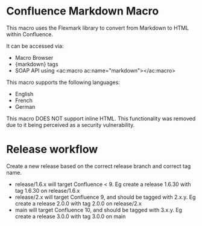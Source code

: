 Confluence Markdown Macro
========================

This macro uses the Flexmark library to convert from Markdown to HTML within Confluence.

It can be accessed via:

*   Macro Browser
*   {markdown} tags
*   SOAP API using <ac:macro ac:name="markdown"></ac:macro>

This macro supports the following languages:

*   English
*   French
*   German

This macro DOES NOT support inline HTML. This functionality was removed due to it being perceived as a security vulnerability.


# Release workflow

Create a new release based on the correct release branch and correct tag name.

- release/1.6.x will target Confluence < 9. Eg create a release 1.6.30 with tag 1.6.30 on release/1.6.x
- release/2.x will target Confluence 9, and should be tagged with 2.x.y. Eg create a release 2.0.0 with tag 2.0.0 on release/2.x
- main will target Confluence 10, and should be tagged with 3.x.y. Eg create a release 3.0.0 with tag 3.0.0 on main

